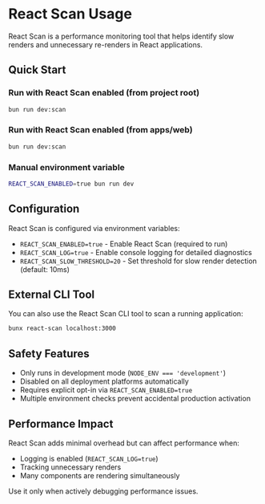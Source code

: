 # React Scan Usage

React Scan is a performance monitoring tool that helps identify slow renders and unnecessary re-renders in React applications.

## Quick Start

### Run with React Scan enabled (from project root)
```bash
bun run dev:scan
```

### Run with React Scan enabled (from apps/web)
```bash
bun run dev:scan
```

### Manual environment variable
```bash
REACT_SCAN_ENABLED=true bun run dev
```

## Configuration

React Scan is configured via environment variables:

- `REACT_SCAN_ENABLED=true` - Enable React Scan (required to run)
- `REACT_SCAN_LOG=true` - Enable console logging for detailed diagnostics
- `REACT_SCAN_SLOW_THRESHOLD=20` - Set threshold for slow render detection (default: 10ms)

## External CLI Tool

You can also use the React Scan CLI tool to scan a running application:

```bash
bunx react-scan localhost:3000
```

## Safety Features

- Only runs in development mode (`NODE_ENV === 'development'`)
- Disabled on all deployment platforms automatically
- Requires explicit opt-in via `REACT_SCAN_ENABLED=true`
- Multiple environment checks prevent accidental production activation

## Performance Impact

React Scan adds minimal overhead but can affect performance when:
- Logging is enabled (`REACT_SCAN_LOG=true`)
- Tracking unnecessary renders
- Many components are rendering simultaneously

Use it only when actively debugging performance issues.

